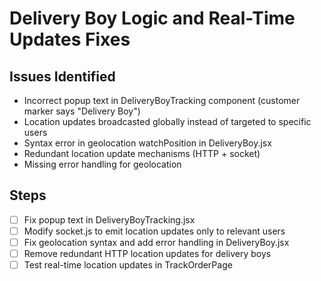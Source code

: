 # Delivery Boy Logic and Real-Time Updates Fixes

## Issues Identified
- Incorrect popup text in DeliveryBoyTracking component (customer marker says "Delivery Boy")
- Location updates broadcasted globally instead of targeted to specific users
- Syntax error in geolocation watchPosition in DeliveryBoy.jsx
- Redundant location update mechanisms (HTTP + socket)
- Missing error handling for geolocation

## Steps
- [ ] Fix popup text in DeliveryBoyTracking.jsx
- [ ] Modify socket.js to emit location updates only to relevant users
- [ ] Fix geolocation syntax and add error handling in DeliveryBoy.jsx
- [ ] Remove redundant HTTP location updates for delivery boys
- [ ] Test real-time location updates in TrackOrderPage
